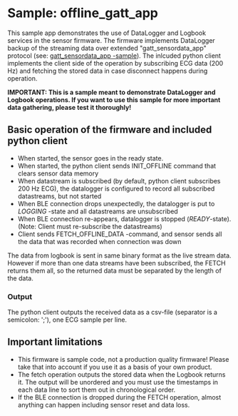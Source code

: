 # Sample: offline_gatt_app #

This sample app demonstrates the use of DataLogger and Logbook services in the sensor firmware. The firmware implements DataLogger backup of the streaming data over extended "gatt_sensordata_app" protocol (see: [gatt_sensordata_app -sample](../gatt_sensordata_app/)). The inlcuded python client implements the client side of the operation by subscribing ECG data (200 Hz) and fetching the stored data in case disconnect happens during operation.

**IMPORTANT: This is a sample meant to demonstrate DataLogger and Logbook operations. If you want to use this sample for more important data gathering, please test it thoroughly!**

## Basic operation of the firmware and included python client ##

 - When started, the sensor goes in the ready state.
 - When started, the python client sends INIT_OFFLINE command that clears sensor data memory
 - When datastream is subscribed (by default, python client subscribes 200 Hz ECG), the datalogger is configured to record all subscribed datastreams, but not started
 - When BLE connection drops unexpectedly, the datalogger is put to *LOGGING* -state and all datastreams are unsubscribed
 - When BLE connection re-appears, datalogger is stopped (*READY*-state). (Note: Client must re-subscribe the datastreams)
 - Client sends FETCH_OFFLINE_DATA -command, and sensor sends all the data that was recorded when connection was down

The data from logbook is sent in same binary format as the live stream data. However if more than one data streams have been subscribed, the FETCH returns them all, so the returned data must be separated by the length of the data.

### Output ###

The python client outputs the received data as a csv-file (separator is a semicolon: ';'), one ECG sample per line.

## Important limitations ##

 - This firmware is sample code, not a production quality firmware! Please take that into account if you use it as a basis of your own product.
 - The fetch operation outputs the stored data when the Logbook returns it. The output will be unordered and you must use the timestamps in each data line to sort them out in chronological order.
 - If the BLE connection is dropped during the FETCH operation, almost anything can happen including sensor reset and data loss. 
